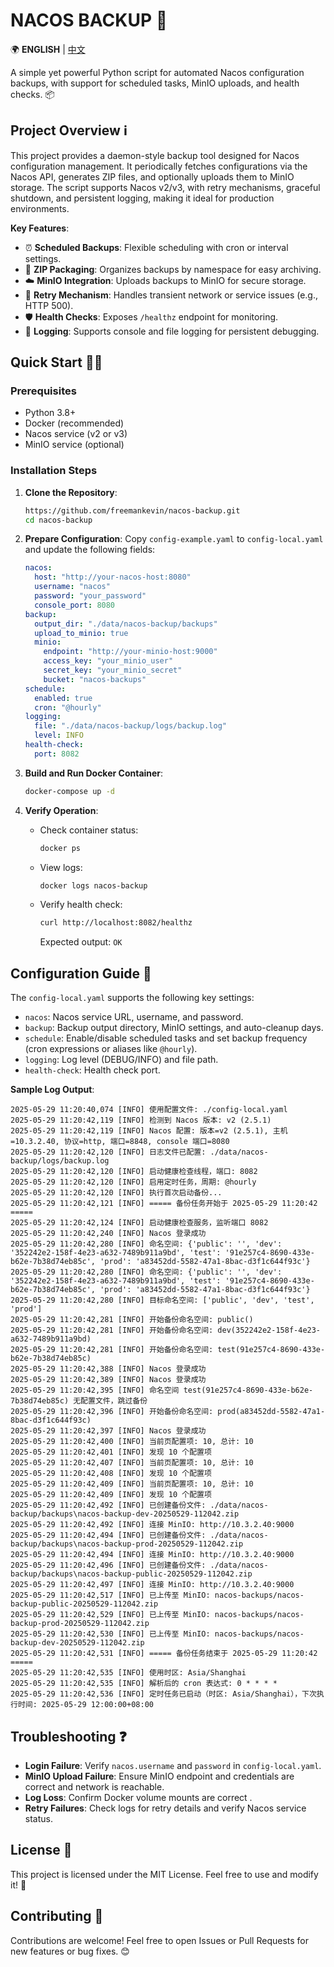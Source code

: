 # NACOS BACKUP 🚀

🌍 **ENGLISH** | [中文](README.md)

A simple yet powerful Python script for automated Nacos configuration backups, with support for scheduled tasks, MinIO uploads, and health checks. 📦

## Project Overview ℹ️

This project provides a daemon-style backup tool designed for Nacos configuration management. It periodically fetches configurations via the Nacos API, generates ZIP files, and optionally uploads them to MinIO storage. The script supports Nacos v2/v3, with retry mechanisms, graceful shutdown, and persistent logging, making it ideal for production environments.

**Key Features**:

- ⏰ **Scheduled Backups**: Flexible scheduling with cron or interval settings.
- 📂 **ZIP Packaging**: Organizes backups by namespace for easy archiving.
- ☁️ **MinIO Integration**: Uploads backups to MinIO for secure storage.
- 🔄 **Retry Mechanism**: Handles transient network or service issues (e.g., HTTP 500).
- 🛡️ **Health Checks**: Exposes `/healthz` endpoint for monitoring.
- 📜 **Logging**: Supports console and file logging for persistent debugging.

## Quick Start 🏃‍♂️

### Prerequisites

- Python 3.8+
- Docker (recommended)
- Nacos service (v2 or v3)
- MinIO service (optional)

### Installation Steps

1. **Clone the Repository**:

   ```bash
   https://github.com/freemankevin/nacos-backup.git
   cd nacos-backup
   ```

2. **Prepare Configuration**:
   Copy `config-example.yaml` to `config-local.yaml` and update the following fields:

   ```yaml
   nacos:
     host: "http://your-nacos-host:8080"
     username: "nacos"
     password: "your_password"
     console_port: 8080  
   backup:
     output_dir: "./data/nacos-backup/backups"
     upload_to_minio: true
     minio:
       endpoint: "http://your-minio-host:9000"
       access_key: "your_minio_user"
       secret_key: "your_minio_secret"
       bucket: "nacos-backups"
   schedule:
     enabled: true
     cron: "@hourly" 
   logging:
     file: "./data/nacos-backup/logs/backup.log"
     level: INFO
   health-check:
     port: 8082
   ```

3. **Build and Run Docker Container**:

   ```bash
   docker-compose up -d
   ```

4. **Verify Operation**:

   - Check container status:

     ```bash
     docker ps
     ```

   - View logs:

     ```bash
     docker logs nacos-backup
     ```

   - Verify health check:

     ```bash
     curl http://localhost:8082/healthz
     ```

     Expected output: `OK`

## Configuration Guide 🔧

The `config-local.yaml` supports the following key settings:

- `nacos`: Nacos service URL, username, and password.
- `backup`: Backup output directory, MinIO settings, and auto-cleanup days.
- `schedule`: Enable/disable scheduled tasks and set backup frequency (cron expressions or aliases like `@hourly`).
- `logging`: Log level (DEBUG/INFO) and file path.
- `health-check`: Health check port.

**Sample Log Output**:

```
2025-05-29 11:20:40,074 [INFO] 使用配置文件: ./config-local.yaml
2025-05-29 11:20:42,119 [INFO] 检测到 Nacos 版本: v2 (2.5.1)
2025-05-29 11:20:42,119 [INFO] Nacos 配置: 版本=v2 (2.5.1), 主机=10.3.2.40, 协议=http, 端口=8848, console 端口=8080
2025-05-29 11:20:42,120 [INFO] 日志文件已配置: ./data/nacos-backup/logs/backup.log
2025-05-29 11:20:42,120 [INFO] 启动健康检查线程，端口: 8082
2025-05-29 11:20:42,120 [INFO] 启用定时任务，周期: @hourly
2025-05-29 11:20:42,120 [INFO] 执行首次启动备份...
2025-05-29 11:20:42,121 [INFO] ===== 备份任务开始于 2025-05-29 11:20:42 =====
2025-05-29 11:20:42,124 [INFO] 启动健康检查服务，监听端口 8082
2025-05-29 11:20:42,240 [INFO] Nacos 登录成功
2025-05-29 11:20:42,280 [INFO] 命名空间: {'public': '', 'dev': '352242e2-158f-4e23-a632-7489b911a9bd', 'test': '91e257c4-8690-433e-b62e-7b38d74eb85c', 'prod': 'a83452dd-5582-47a1-8bac-d3f1c644f93c'}
2025-05-29 11:20:42,280 [INFO] 命名空间: {'public': '', 'dev': '352242e2-158f-4e23-a632-7489b911a9bd', 'test': '91e257c4-8690-433e-b62e-7b38d74eb85c', 'prod': 'a83452dd-5582-47a1-8bac-d3f1c644f93c'}
2025-05-29 11:20:42,280 [INFO] 目标命名空间: ['public', 'dev', 'test', 'prod']
2025-05-29 11:20:42,281 [INFO] 开始备份命名空间: public()
2025-05-29 11:20:42,281 [INFO] 开始备份命名空间: dev(352242e2-158f-4e23-a632-7489b911a9bd)
2025-05-29 11:20:42,281 [INFO] 开始备份命名空间: test(91e257c4-8690-433e-b62e-7b38d74eb85c)
2025-05-29 11:20:42,388 [INFO] Nacos 登录成功
2025-05-29 11:20:42,389 [INFO] Nacos 登录成功
2025-05-29 11:20:42,395 [INFO] 命名空间 test(91e257c4-8690-433e-b62e-7b38d74eb85c) 无配置文件，跳过备份
2025-05-29 11:20:42,396 [INFO] 开始备份命名空间: prod(a83452dd-5582-47a1-8bac-d3f1c644f93c)
2025-05-29 11:20:42,397 [INFO] Nacos 登录成功
2025-05-29 11:20:42,400 [INFO] 当前页配置项: 10, 总计: 10
2025-05-29 11:20:42,401 [INFO] 发现 10 个配置项
2025-05-29 11:20:42,407 [INFO] 当前页配置项: 10, 总计: 10
2025-05-29 11:20:42,408 [INFO] 发现 10 个配置项
2025-05-29 11:20:42,409 [INFO] 当前页配置项: 10, 总计: 10
2025-05-29 11:20:42,409 [INFO] 发现 10 个配置项
2025-05-29 11:20:42,492 [INFO] 已创建备份文件: ./data/nacos-backup/backups\nacos-backup-dev-20250529-112042.zip
2025-05-29 11:20:42,492 [INFO] 连接 MinIO: http://10.3.2.40:9000
2025-05-29 11:20:42,494 [INFO] 已创建备份文件: ./data/nacos-backup/backups\nacos-backup-prod-20250529-112042.zip
2025-05-29 11:20:42,494 [INFO] 连接 MinIO: http://10.3.2.40:9000
2025-05-29 11:20:42,496 [INFO] 已创建备份文件: ./data/nacos-backup/backups\nacos-backup-public-20250529-112042.zip
2025-05-29 11:20:42,497 [INFO] 连接 MinIO: http://10.3.2.40:9000
2025-05-29 11:20:42,517 [INFO] 已上传至 MinIO: nacos-backups/nacos-backup-public-20250529-112042.zip
2025-05-29 11:20:42,529 [INFO] 已上传至 MinIO: nacos-backups/nacos-backup-prod-20250529-112042.zip
2025-05-29 11:20:42,530 [INFO] 已上传至 MinIO: nacos-backups/nacos-backup-dev-20250529-112042.zip
2025-05-29 11:20:42,531 [INFO] ===== 备份任务结束于 2025-05-29 11:20:42 =====
2025-05-29 11:20:42,535 [INFO] 使用时区: Asia/Shanghai
2025-05-29 11:20:42,535 [INFO] 解析后的 cron 表达式: 0 * * * *
2025-05-29 11:20:42,536 [INFO] 定时任务已启动（时区: Asia/Shanghai），下次执行时间: 2025-05-29 12:00:00+08:00
```

## Troubleshooting ❓

- **Login Failure**: Verify `nacos.username` and `password` in `config-local.yaml`.
- **MinIO Upload Failure**: Ensure MinIO endpoint and credentials are correct and network is reachable.
- **Log Loss**: Confirm Docker volume mounts are correct .
- **Retry Failures**: Check logs for retry details and verify Nacos service status.

## License 📜

This project is licensed under the MIT License. Feel free to use and modify it! 🎉

## Contributing 🤝

Contributions are welcome! Feel free to open Issues or Pull Requests for new features or bug fixes. 😊